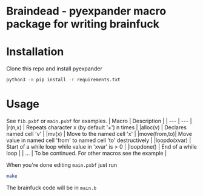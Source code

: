 # Braindead - pyexpander macro package for writing brainfuck
# Installation
Clone this repo and install pyexpander
```bash
python3 -m pip install -r requirements.txt
```
# Usage
See `fib.pxbf` or `main.pxbf` for examples. 
| Macro       | Description                                                         |
| ---         | ---                                                                 |
|r(n,x)       | Repeats character x (by default '+') n times                        |
|alloc(v)     | Declares named cell 'v'                                             |
|mv(x)        | Move to the named cell 'x'                                          |
|move(from,to)| Move value in named cell 'from' to named cell 'to' destructively    |
|loopdo(xvar) | Start of a while loop while value in 'xvar' is > 0                  |
|loopdone()   | End of a while loop                                                 |
| ...         | To be continued. For other macros see the example                   |

When you're done editing `main.pxbf` just run
```bash
make
```
The brainfuck code will be in `main.b`
